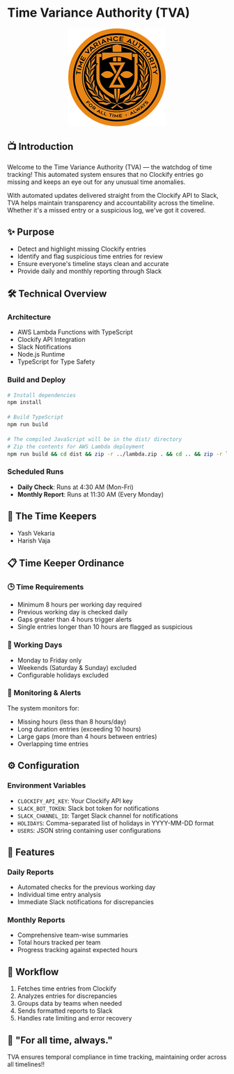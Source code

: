 # Time Variance Authority (TVA)

<p align="center">
  <img src="timeVarianceAuthority.png" alt="Time Variance Authority">
</p>

## 📺 Introduction

Welcome to the Time Variance Authority (TVA) — the watchdog of time tracking! This automated system ensures that no Clockify entries go missing and keeps an eye out for any unusual time anomalies.

With automated updates delivered straight from the Clockify API to Slack, TVA helps maintain transparency and accountability across the timeline. Whether it's a missed entry or a suspicious log, we've got it covered.

## ✨ Purpose

- Detect and highlight missing Clockify entries
- Identify and flag suspicious time entries for review
- Ensure everyone's timeline stays clean and accurate
- Provide daily and monthly reporting through Slack

## 🛠 Technical Overview

### Architecture

- AWS Lambda Functions with TypeScript
- Clockify API Integration
- Slack Notifications
- Node.js Runtime
- TypeScript for Type Safety

### Build and Deploy

```bash
# Install dependencies
npm install

# Build TypeScript
npm run build

# The compiled JavaScript will be in the dist/ directory
# Zip the contents for AWS Lambda deployment
npm run build && cd dist && zip -r ../lambda.zip . && cd .. && zip -r lambda.zip node_modules/
```

### Scheduled Runs

- **Daily Check**: Runs at 4:30 AM (Mon-Fri)
- **Monthly Report**: Runs at 11:30 AM (Every Monday)

## 👥 The Time Keepers

- Yash Vekaria
- Harish Vaja

## 📋 Time Keeper Ordinance

### 🕒 Time Requirements

- Minimum 8 hours per working day required
- Previous working day is checked daily
- Gaps greater than 4 hours trigger alerts
- Single entries longer than 10 hours are flagged as suspicious

### 📅 Working Days

- Monday to Friday only
- Weekends (Saturday & Sunday) excluded
- Configurable holidays excluded

### 🔔 Monitoring & Alerts

The system monitors for:

- Missing hours (less than 8 hours/day)
- Long duration entries (exceeding 10 hours)
- Large gaps (more than 4 hours between entries)
- Overlapping time entries

## ⚙️ Configuration

### Environment Variables

- `CLOCKIFY_API_KEY`: Your Clockify API key
- `SLACK_BOT_TOKEN`: Slack bot token for notifications
- `SLACK_CHANNEL_ID`: Target Slack channel for notifications
- `HOLIDAYS`: Comma-separated list of holidays in YYYY-MM-DD format
- `USERS`: JSON string containing user configurations

## 🎯 Features

### Daily Reports

- Automated checks for the previous working day
- Individual time entry analysis
- Immediate Slack notifications for discrepancies

### Monthly Reports

- Comprehensive team-wise summaries
- Total hours tracked per team
- Progress tracking against expected hours

## 🔄 Workflow

1. Fetches time entries from Clockify
2. Analyzes entries for discrepancies
3. Groups data by teams when needed
4. Sends formatted reports to Slack
5. Handles rate limiting and error recovery

## 🚀 "For all time, always."

TVA ensures temporal compliance in time tracking, maintaining order across all timelines!!
